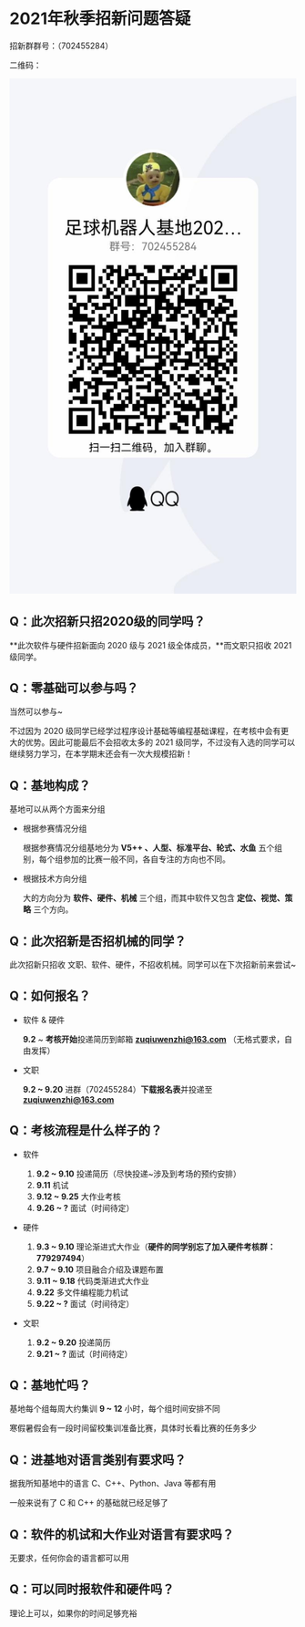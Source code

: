 # 2021年秋季招新问题答疑

招新群群号：（702455284）

二维码：

![2021-qrcode](../resource/questions/2021-qrcode.jpg)

## Q：此次招新只招2020级的同学吗？

**此次软件与硬件招新面向 2020 级与 2021 级全体成员，**而文职只招收 2021 级同学。

## Q：零基础可以参与吗？

当然可以参与~

不过因为 2020 级同学已经学过程序设计基础等编程基础课程，在考核中会有更大的优势。因此可能最后不会招收太多的 2021 级同学，不过没有入选的同学可以继续努力学习，在本学期末还会有一次大规模招新！

## Q：基地构成？

基地可以从两个方面来分组

+ 根据参赛情况分组

  根据参赛情况分组基地分为 **V5++ 、人型、标准平台、轮式、水鱼** 五个组别，每个组参加的比赛一般不同，各自专注的方向也不同。

+ 根据技术方向分组

  大的方向分为 **软件、硬件、机械** 三个组，而其中软件又包含 **定位、视觉、策略** 三个方向。 

## Q：此次招新是否招机械的同学？

此次招新只招收 文职、软件、硬件，不招收机械。同学可以在下次招新前来尝试~

## Q：如何报名？

+ 软件 & 硬件

  **9.2** ~ **考核开始**投递简历到邮箱 **zuqiuwenzhi@163.com** （无格式要求，自由发挥）

+ 文职

  **9.2 ~ 9.20** 进群（702455284）**下载报名表**并投递至 **zuqiuwenzhi@163.com**

## Q：考核流程是什么样子的？

+ 软件
  1. **9.2 ~ 9.10**   投递简历（尽快投递~涉及到考场的预约安排）
  2. **9.11**             机试
  3. **9.12 ~ 9.25** 大作业考核
  4. **9.26 ~ ?**       面试（时间待定）
+ 硬件
  1. **9.3 ~ 9.10**    理论渐进式大作业（**硬件的同学别忘了加入硬件考核群：779297494**）
  2. **9.7 ~ 9.10**    项目融合介绍及课题布置
  3. **9.11 ~ 9.18**  代码类渐进式大作业
  4. **9.22**              多文件编程能力机试
  5. **9.22 ~ ?**        面试（时间待定）

+ 文职
  1. **9.2 ~ 9.20**    投递简历
  2. **9.21 ~ ?**        面试（时间待定）

## Q：基地忙吗？

基地每个组每周大约集训 **9 ~ 12** 小时，每个组时间安排不同

寒假暑假会有一段时间留校集训准备比赛，具体时长看比赛的任务多少

## Q：进基地对语言类别有要求吗？

据我所知基地中的语言 C、C++、Python、Java 等都有用

一般来说有了 C 和 C++ 的基础就已经足够了

## Q：软件的机试和大作业对语言有要求吗？

无要求，任何你会的语言都可以用

## Q：可以同时报软件和硬件吗？

理论上可以，如果你的时间足够充裕


